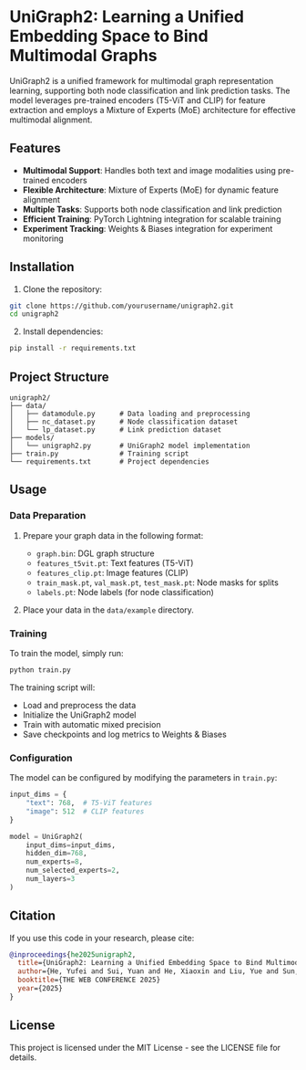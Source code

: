# UniGraph2: Learning a Unified Embedding Space to Bind Multimodal Graphs

UniGraph2 is a unified framework for multimodal graph representation learning, supporting both node classification and link prediction tasks. The model leverages pre-trained encoders (T5-ViT and CLIP) for feature extraction and employs a Mixture of Experts (MoE) architecture for effective multimodal alignment.

## Features

- **Multimodal Support**: Handles both text and image modalities using pre-trained encoders
- **Flexible Architecture**: Mixture of Experts (MoE) for dynamic feature alignment
- **Multiple Tasks**: Supports both node classification and link prediction
- **Efficient Training**: PyTorch Lightning integration for scalable training
- **Experiment Tracking**: Weights & Biases integration for experiment monitoring

## Installation

1. Clone the repository:
```bash
git clone https://github.com/yourusername/unigraph2.git
cd unigraph2
```

2. Install dependencies:
```bash
pip install -r requirements.txt
```

## Project Structure

```
unigraph2/
├── data/
│   ├── datamodule.py      # Data loading and preprocessing
│   ├── nc_dataset.py      # Node classification dataset
│   └── lp_dataset.py      # Link prediction dataset
├── models/
│   └── unigraph2.py       # UniGraph2 model implementation
├── train.py               # Training script
└── requirements.txt       # Project dependencies
```

## Usage

### Data Preparation

1. Prepare your graph data in the following format:
   - `graph.bin`: DGL graph structure
   - `features_t5vit.pt`: Text features (T5-ViT)
   - `features_clip.pt`: Image features (CLIP)
   - `train_mask.pt`, `val_mask.pt`, `test_mask.pt`: Node masks for splits
   - `labels.pt`: Node labels (for node classification)

2. Place your data in the `data/example` directory.

### Training

To train the model, simply run:

```bash
python train.py
```

The training script will:
- Load and preprocess the data
- Initialize the UniGraph2 model
- Train with automatic mixed precision
- Save checkpoints and log metrics to Weights & Biases

### Configuration

The model can be configured by modifying the parameters in `train.py`:

```python
input_dims = {
    "text": 768,  # T5-ViT features
    "image": 512  # CLIP features
}

model = UniGraph2(
    input_dims=input_dims,
    hidden_dim=768,
    num_experts=8,
    num_selected_experts=2,
    num_layers=3
)
```


## Citation

If you use this code in your research, please cite:

```bibtex
@inproceedings{he2025unigraph2,
  title={UniGraph2: Learning a Unified Embedding Space to Bind Multimodal Graphs},
  author={He, Yufei and Sui, Yuan and He, Xiaoxin and Liu, Yue and Sun, Yifei and Hooi, Bryan},
  booktitle={THE WEB CONFERENCE 2025}
  year={2025}
}
```

## License

This project is licensed under the MIT License - see the LICENSE file for details.


